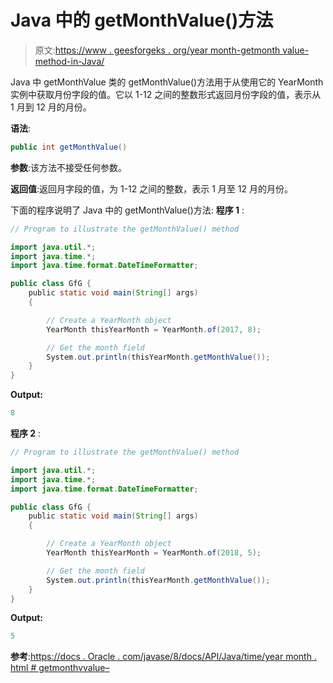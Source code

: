# Java 中的 getMonthValue()方法

> 原文:[https://www . geesforgeks . org/year month-getmonth value-method-in-Java/](https://www.geeksforgeeks.org/yearmonth-getmonthvalue-method-in-java/)

Java 中 getMonthValue 类的 getMonthValue()方法用于从使用它的 YearMonth 实例中获取月份字段的值。它以 1-12 之间的整数形式返回月份字段的值，表示从 1 月到 12 月的月份。

**语法**:

```java
public int getMonthValue()

```

**参数**:该方法不接受任何参数。

**返回值**:返回月字段的值，为 1-12 之间的整数，表示 1 月至 12 月的月份。

下面的程序说明了 Java 中的 getMonthValue()方法:
**程序 1** :

```java
// Program to illustrate the getMonthValue() method

import java.util.*;
import java.time.*;
import java.time.format.DateTimeFormatter;

public class GfG {
    public static void main(String[] args)
    {

        // Create a YearMonth object
        YearMonth thisYearMonth = YearMonth.of(2017, 8);

        // Get the month field
        System.out.println(thisYearMonth.getMonthValue());
    }
}
```

**Output:**

```java
8

```

**程序 2** :

```java
// Program to illustrate the getMonthValue() method

import java.util.*;
import java.time.*;
import java.time.format.DateTimeFormatter;

public class GfG {
    public static void main(String[] args)
    {

        // Create a YearMonth object
        YearMonth thisYearMonth = YearMonth.of(2018, 5);

        // Get the month field
        System.out.println(thisYearMonth.getMonthValue());
    }
}
```

**Output:**

```java
5

```

**参考**:[https://docs . Oracle . com/javase/8/docs/API/Java/time/year month . html # getmonthvvalue–](https://docs.oracle.com/javase/8/docs/api/java/time/YearMonth.html#getMonthValue--)